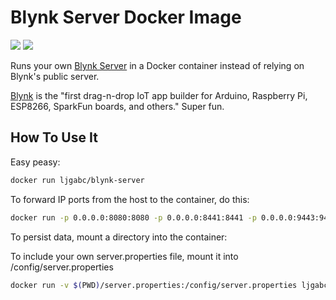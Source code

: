 # Blynk Server Docker Image

[![](https://images.microbadger.com/badges/image/mpherg/blynk-server.svg)](http://microbadger.com/images/mpherg/blynk-server
"Get your own image badge on microbadger.com") [![](https://images.microbadger.com/badges/version/mpherg/blynk-server.svg)](http://microbadger.com/images/mpherg/blynk-server
"Get your own version badge on microbadger.com")

Runs your own [Blynk Server](https://github.com/blynkkk/blynk-server) in a Docker container instead of relying on Blynk's public server.

[Blynk](http://www.blynk.cc) is the "first drag-n-drop IoT app builder for Arduino, Raspberry Pi, ESP8266, SparkFun boards, and others." Super fun.

## How To Use It

Easy peasy:

```sh
docker run ljgabc/blynk-server
```

To forward IP ports from the host to the container, do this:

```sh
docker run -p 0.0.0.0:8080:8080 -p 0.0.0.0:8441:8441 -p 0.0.0.0:9443:9443 ljgabc/blynk-server
```

To persist data, mount a directory into the container:


To include your own server.properties file, mount it into /config/server.properties

```sh
docker run -v $(PWD)/server.properties:/config/server.properties ljgabc/blynk-server
```
